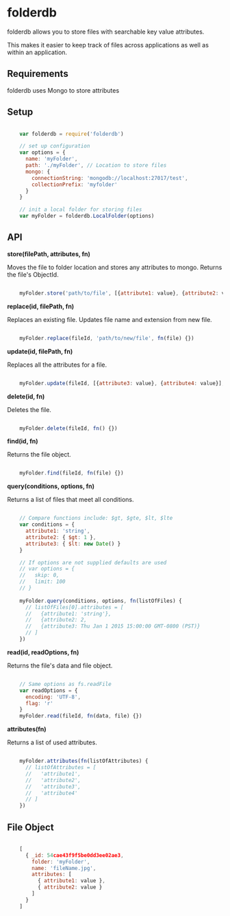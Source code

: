 # folderdb

folderdb allows you to store files with searchable key value attributes.

This makes it easier to keep track of files across applications as well as within an application.

## Requirements

folderdb uses Mongo to store attributes

## Setup

```javascript

    var folderdb = require('folderdb')

    // set up configuration
    var options = {
      name: 'myFolder',
      path: './myFolder', // Location to store files
      mongo: {
        connectionString: 'mongodb://localhost:27017/test',
        collectionPrefix: 'myfolder'
      }
    }

    // init a local folder for storing files
    var myFolder = folderdb.LocalFolder(options)

```

## API

__store(filePath, attributes, fn)__

Moves the file to folder location and stores any attributes to mongo. Returns the file's ObjectId.

```javascript

    myFolder.store('path/to/file', [{attribute1: value}, {attribute2: value}], fn(fileId) {})

```

__replace(id, filePath, fn)__

Replaces an existing file. Updates file name and extension from new file.

```javascript

    myFolder.replace(fileId, 'path/to/new/file', fn(file) {})

```

__update(id, filePath, fn)__

Replaces all the attributes for a file.

```javascript

    myFolder.update(fileId, [{attribute3: value}, {attribute4: value}], fn(file) {})

```


__delete(id, fn)__

Deletes the file.

```javascript

    myFolder.delete(fileId, fn() {})

```

__find(id, fn)__

Returns the file object.

```javascript

    myFolder.find(fileId, fn(file) {})

```

__query(conditions, options, fn)__

Returns a list of files that meet all conditions.

```javascript

    // Compare functions include: $gt, $gte, $lt, $lte
    var conditions = {
      attribute1: 'string',
      attribute2: { $gt: 1 },
      attribute3: { $lt: new Date() }
    }

    // If options are not supplied defaults are used 
    // var options = {
    //   skip: 0,
    //   limit: 100
    // }
    
    myFolder.query(conditions, options, fn(listOfFiles) {
      // listOfFiles[0].attributes = [
      //   {attribute1: 'string'},
      //   {attribute2: 2,
      //   {attribute3: Thu Jan 1 2015 15:00:00 GMT-0800 (PST)}
      // ]
    })

```


__read(id, readOptions, fn)__

Returns the file's data and file object.

```javascript

    // Same options as fs.readFile
    var readOptions = {
      encoding: 'UTF-8',
      flag: 'r'
    }
    myFolder.read(fileId, fn(data, file) {})

```

__attributes(fn)__

Returns a list of used attributes.

```javascript

    myFolder.attributes(fn(listOfAttributes) {
      // listOfAttributes = [
      //   'attribute1', 
      //   'attribute2', 
      //   'attribute3',
      //   'attribute4'
      // ]
    })

```

## File Object

```javascript

    [ 
      { _id: 54cae43f9f5be0dd3ee02ae3,
        folder: 'myFolder',
        name: 'fileName.jpg',
        attributes: [ 
          { attribute1: value },
          { attribute2: value }
        ] 
      }
    ]

```
